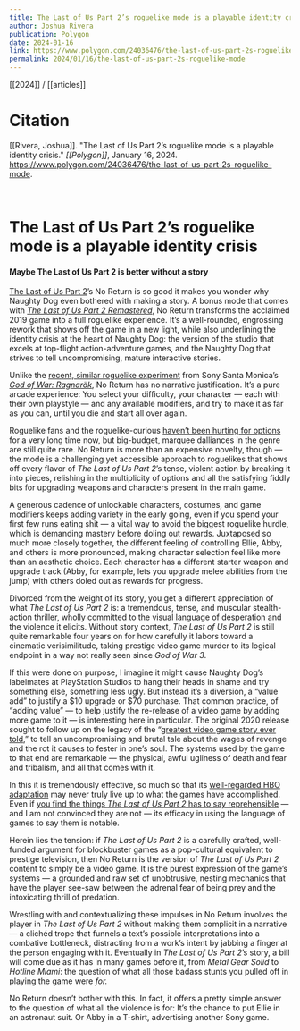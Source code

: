 ```yaml
---
title: The Last of Us Part 2’s roguelike mode is a playable identity crisis
author: Joshua Rivera
publication: Polygon
date: 2024-01-16
link: https://www.polygon.com/24036476/the-last-of-us-part-2s-roguelike-mode
permalink: 2024/01/16/the-last-of-us-part-2s-roguelike-mode
---
```


[[2024]] / [[articles]]

# Citation

[[Rivera, Joshua]]. "The Last of Us Part 2’s roguelike mode is a playable identity crisis." *[[Polygon]]*, January 16, 2024. <https://www.polygon.com/24036476/the-last-of-us-part-2s-roguelike-mode>.

<br>

# The Last of Us Part 2’s roguelike mode is a playable identity crisis

#### Maybe The Last of Us Part 2 is better without a story

[The Last of Us Part 2](https://www.polygon.com/reviews/2020/6/12/21288535/the-last-of-us-part-2-review-ps4-naughty-dog-ellie-joel-violence)’s No Return is so good it makes you wonder why Naughty Dog even bothered with making a story. A bonus mode that comes with [_The Last of Us Part 2 Remastered_](https://www.polygon.com/23966207/the-last-of-us-part-2-ps5-remastered-leak-psn), No Return transforms the acclaimed 2019 game into a full roguelike experience. It’s a well-rounded, engrossing rework that shows off the game in a new light, while also underlining the identity crisis at the heart of Naughty Dog: the version of the studio that excels at top-flight action-adventure games, and the Naughty Dog that strives to tell uncompromising, mature interactive stories.

Unlike the [recent, similar roguelike experiment](https://www.polygon.com/reviews/24001843/god-of-war-ragnarok-valhalla-review-roguelite-free-dlc) from Sony Santa Monica’s [_God of War: Ragnarök_](https://www.polygon.com/reviews/23438548/god-of-war-ragnarok-review-ps5-ps4-release-date), No Return has no narrative justification. It’s a pure arcade experience: You select your difficulty, your character — each with their own playstyle — and any available modifiers, and try to make it as far as you can, until you die and start all over again.

Roguelike fans and the roguelike-curious [haven’t been hurting for options](https://www.polygon.com/what-to-play/23313023/best-roguelikes-on-nintendo-switch-steam-playstation-xbox-pc) for a very long time now, but big-budget, marquee dalliances in the genre are still quite rare. No Return is more than an expensive novelty, though — the mode is a challenging yet accessible approach to roguelikes that shows off every flavor of _The Last of Us Part 2_’s tense, violent action by breaking it into pieces, relishing in the multiplicity of options and all the satisfying fiddly bits for upgrading weapons and characters present in the main game.

A generous cadence of unlockable characters, costumes, and game modifiers keeps adding variety in the early going, even if you spend your first few runs eating shit — a vital way to avoid the biggest roguelike hurdle, which is demanding mastery before doling out rewards. Juxtaposed so much more closely together, the different feeling of controlling Ellie, Abby, and others is more pronounced, making character selection feel like more than an aesthetic choice. Each character has a different starter weapon and upgrade track (Abby, for example, lets you upgrade melee abilities from the jump) with others doled out as rewards for progress.

Divorced from the weight of its story, you get a different appreciation of what _The Last of Us Part 2_ is: a tremendous, tense, and muscular stealth-action thriller, wholly committed to the visual language of desperation and the violence it elicits. Without story context, _The Last of Us Part 2_ is still quite remarkable four years on for how carefully it labors toward a cinematic verisimilitude, taking prestige video game murder to its logical endpoint in a way not really seen since _God of War 3_.

If this were done on purpose, I imagine it might cause Naughty Dog’s labelmates at PlayStation Studios to hang their heads in shame and try something else, something less ugly. But instead it’s a diversion, a “value add” to justify a $10 upgrade or $70 purchase. That common practice, of “adding value” — to help justify the re-release of a video game by adding more game to it — is interesting here in particular. The original 2020 release sought to follow up on the legacy of the “[greatest video game story ever told](https://www.polygon.com/gaming/23552202/last-of-us-greatest-video-game-status),” to tell an uncompromising and brutal tale about the wages of revenge and the rot it causes to fester in one’s soul. The systems used by the game to that end are remarkable — the physical, awful ugliness of death and fear and tribalism, and all that comes with it.

In this it is tremendously effective, so much so that its [well-regarded HBO adaptation](https://www.polygon.com/reviews/23547254/last-us-review-hbo-tv) may never truly live up to what the games have accomplished. Even if [you find the things _The Last of Us Part 2_ has to say reprehensible](https://www.polygon.com/2020/6/30/21307200/the-last-of-us-2-controversy-critics-press-naughty-dog-vice-review-leak-sony-ps4-playstation) — and I am not convinced they are not — its efficacy in using the language of games to say them is notable.

Herein lies the tension: if _The Last of Us Part 2_ is a carefully crafted, well-funded argument for blockbuster games as a pop-cultural equivalent to prestige television, then No Return is the version of _The Last of Us Part 2_ content to simply be a video game. It is the purest expression of the game’s systems — a grounded and raw set of unobtrusive, nesting mechanics that have the player see-saw between the adrenal fear of being prey and the intoxicating thrill of predation.

Wrestling with and contextualizing these impulses in No Return involves the player in _The Last of Us Part 2_ without making them complicit in a narrative — a clichéd trope that funnels a text’s possible interpretations into a combative bottleneck, distracting from a work’s intent by jabbing a finger at the person engaging with it. Eventually in _The Last of Us Part 2_’s story, a bill will come due as it has in many games before it, from _Metal Gear Solid_ to _Hotline Miami_: the question of what all those badass stunts you pulled off in playing the game were _for._

No Return doesn’t bother with this. In fact, it offers a pretty simple answer to the question of what all the violence is for: It’s the chance to put Ellie in an astronaut suit. Or Abby in a T-shirt, advertising another Sony game.
